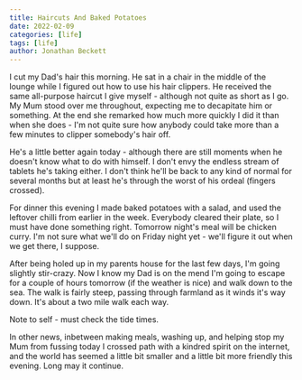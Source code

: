 ```yaml
---
title: Haircuts And Baked Potatoes
date: 2022-02-09
categories: [life]
tags: [life]
author: Jonathan Beckett
---
```


I cut my Dad's hair this morning. He sat in a chair in the middle of the lounge while I figured out how to use his hair clippers. He received the same all-purpose haircut I give myself - although not quite as short as I go. My Mum stood over me throughout, expecting me to decapitate him or something. At the end she remarked how much more quickly I did it than when she does - I'm not quite sure how anybody could take more than a few minutes to clipper somebody's hair off.

He's a little better again today - although there are still moments when he doesn't know what to do with himself. I don't envy the endless stream of tablets he's taking either. I don't think he'll be back to any kind of normal for several months but at least he's through the worst of his ordeal (fingers crossed).

For dinner this evening I made baked potatoes with a salad, and used the leftover chilli from earlier in the week. Everybody cleared their plate, so I must have done something right. Tomorrow night's meal will be chicken curry. I'm not sure what we'll do on Friday night yet - we'll figure it out when we get there, I suppose.

After being holed up in my parents house for the last few days, I'm going slightly stir-crazy. Now I know my Dad is on the mend I'm going to escape for a couple of hours tomorrow (if the weather is nice) and walk down to the sea. The walk is fairly steep, passing through farmland as it winds it's way down. It's about a two mile walk each way.

Note to self - must check the tide times.

In other news, inbetween making meals, washing up, and helping stop my Mum from fussing today I crossed path with a kindred spirit on the internet, and the world has seemed a little bit smaller and a little bit more friendly this evening. Long may it continue.